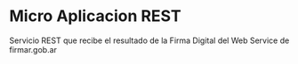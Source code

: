 # Micro Aplicacion REST

Servicio REST que recibe el resultado de la Firma Digital del Web Service de firmar.gob.ar
